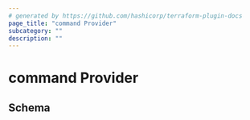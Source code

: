 ```yaml
---
# generated by https://github.com/hashicorp/terraform-plugin-docs
page_title: "command Provider"
subcategory: ""
description: ""
---
```


# command Provider





<!-- schema generated by tfplugindocs -->
## Schema
